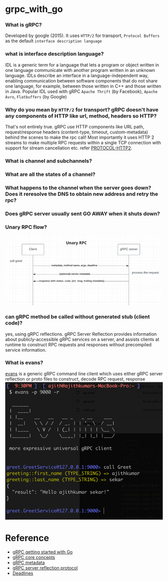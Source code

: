 # grpc_with_go

[//]: # ()
[//]: # (# FAQ&#40;by myself 😛&#41;)

[//]: # ()
[//]: # (- [ What is gRPC?]&#40;#What-is-gRPC?&#41;)

### What is gRPC?
Developed by google (2015). It uses `HTTP/2` for transport, `Protocol Buffers` as the default `interface description language`
### what is interface description language?
IDL is a generic term for a language that lets a program or object written in one language communicate with another program written in an unknown language. IDLs describe an interface in a language-independent way, enabling communication between software components that do not share one language, for example, between those written in C++ and those written in Java.
Popular IDL used with gRPC `Apache Thrift` (by Facebook), `Apache Avro`, `Flatbuffers` (by Google)
### Why do you mean by `HTTP/2` for transport? gRPC doesn't have any components of HTTP like url, method, headers so HTTP?
That's not entirely true. gRPC use HTTP components like URL path, request/response headers (content-type, timeout, custom-metadata) behind the scenes to make the rpc call!
Most importantly it uses HTTP 2 streams to make multiple RPC requests within a single TCP connection with support for stream cancellation etc. refer [PROTOCOL-HTTP2](https://github.com/grpc/grpc/blob/master/doc/PROTOCOL-HTTP2.md).
### What is channel and subchannels?

### What are all the states of a channel?

### What happens to the channel when the server goes down? Does it reresolve the DNS to obtain new address and retry the rpc?

### Does gRPC server usually sent GO AWAY when it shuts down?

### Unary RPC flow?
![unary_flow](/screenshots/unary_flow.png)
### can gRPC method be called without generated stub (client code)?
yes, using gRPC reflections. gRPC Server Reflection provides information about publicly-accessible gRPC services on a server, and assists clients at runtime to construct RPC requests and responses without precompiled service information.
### What is evans?
[evans](https://github.com/ktr0731/evans) is a generic gRPC command line client which uses either gRPC server reflection or proto files to construct, decode RPC request, response
![evans_client](/screenshots/evans_client.png)

# Reference
- [gRPC getting started with Go](https://grpc.io/docs/languages/go/quickstart)
- [gRPC core concepts](https://grpc.io/docs/what-is-grpc/core-concepts/)
- [gRPC metadata](https://github.com/grpc/grpc-go/blob/master/Documentation/grpc-metadata.md)
- [gRPC server reflection protocol](https://github.com/grpc/grpc/blob/master/doc/server-reflection.md)
- [Deadlines](https://grpc.io/blog/deadlines/)